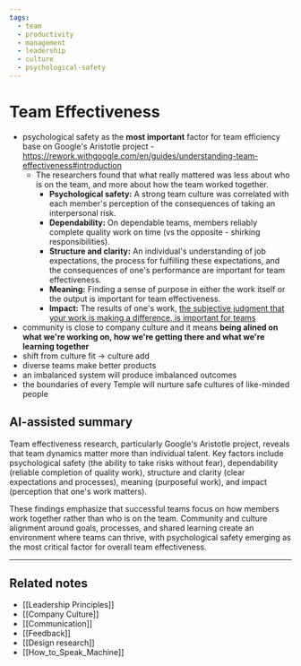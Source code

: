 ```yaml
---
tags:
  - team
  - productivity
  - management
  - leadership
  - culture
  - psychological-safety
---
```


# Team Effectiveness

- psychological safety as the **most important** factor for team efficiency base on Google's Aristotle project - https://rework.withgoogle.com/en/guides/understanding-team-effectiveness#introduction
	- The researchers found that what really mattered was less about who is on the team, and more about how the team worked together.
		- **Psychological safety:** A strong team culture was correlated with each member's perception of the consequences of taking an interpersonal risk.
		- **Dependability:** On dependable teams, members reliably complete quality work on time (vs the opposite - shirking responsibilities).
		- **Structure and clarity:** An individual's understanding of job expectations, the process for fulfilling these expectations, and the consequences of one's performance are important for team effectiveness.
		- **Meaning:** Finding a sense of purpose in either the work itself or the output is important for team effectiveness.
		- **Impact:** The results of one's work, [the subjective judgment that your work is making a difference, is important for teams](http://www.ncbi.nlm.nih.gov/pubmed/18211139)
- community is close to company culture and it means **being alined on what we're working on, how we're getting there and what we're learning together**
- shift from culture fit → culture add
- diverse teams make better products
- an imbalanced system will produce imbalanced outcomes
- the boundaries of every Temple will nurture safe cultures of like-minded people

## AI-assisted summary

Team effectiveness research, particularly Google's Aristotle project, reveals that team dynamics matter more than individual talent. Key factors include psychological safety (the ability to take risks without fear), dependability (reliable completion of quality work), structure and clarity (clear expectations and processes), meaning (purposeful work), and impact (perception that one's work matters).

These findings emphasize that successful teams focus on how members work together rather than who is on the team. Community and culture alignment around goals, processes, and shared learning create an environment where teams can thrive, with psychological safety emerging as the most critical factor for overall team effectiveness.

---

## Related notes
- [[Leadership Principles]]
- [[Company Culture]]
- [[Communication]]
- [[Feedback]]
- [[Design research]]
- [[How_to_Speak_Machine]]